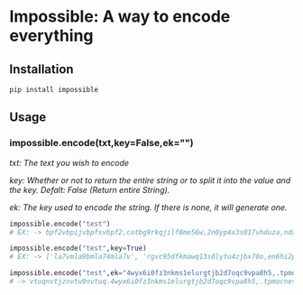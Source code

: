 # Impossible: A way to encode everything
## Installation
```
pip install impossible
```
## Usage
### impossible.encode(txt,key=False,ek="")
*txt: The text you wish to encode*

*key: Whether or not to return the entire string or to split it into the value and the key. Defalt: False (Return entire String).*

*ek: The key used to encode the string. If there is none, it will generate one.*

```python
impossible.encode("test")
# EX: -> bpf2vbpijvbpfsvbpf2,cotbg9rkqjilf8me56w,2n0yp4x3s017vhduza,nda09qegp56z71ktsrbj4uioxhfl3cy2,wv08ml,
```

```python
impossible.encode("test",key=True)
# EX: -> ['la7vmla9bmla74mla7v', 'rgvc95dfkmawq13s0lytu4zjbx70o,en6hi2p8,jz4b6fguc,xplhe9d0knr3ws5m7iv810qt2aoy,']
```

```python
impossible.encode("test",ek="4wyx6i0fz3nkms1elurgtjb2d7oqc9vpa8h5,.tpmocnes5y,kardh17glx6qvibf4j308w9u2z.")
# -> vtuqnvtjznvtu9nvtuq.4wyx6i0fz3nkms1elurgtjb2d7oqc9vpa8h5,.tpmocnes5y,kardh17glx6qvibf4j308w9u2zl.
```
